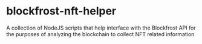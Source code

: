 # blockfrost-nft-helper
A collection of NodeJS scripts that help interface with the Blockfrost API for the purposes of analyzing the blockchain to collect NFT related information
